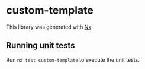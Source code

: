 # custom-template

This library was generated with [Nx](https://nx.dev).

## Running unit tests

Run `nx test custom-template` to execute the unit tests.
